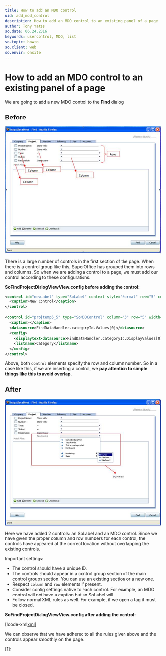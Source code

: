 ```yaml
---
title: How to add an MDO control
uid: add_mod_control
description: How to add an MDO control to an existing panel of a page
author: Tony Yates
so.date: 06.24.2016
keywords: usercontrol, MDO, list
so.topic: howto
so.client: web
so.envir: onsite
---
```


# How to add an MDO control to an existing panel of a page

We are going to add a new MDO control to the **Find** dialog.

## Before

![01][img1]

There is a large number of controls in the first section of the page. When there is a control group like this, SuperOffice has grouped them into rows and columns. So when we are adding a control to a page, we must add our control according to these configurations.

**SoFindProjectDialogViewView.config before adding the control:**

```XML
<control id="newLabel" type="SoLabel" context-style="Normal" row="5" column="2">
  <caption>New Control</caption>
</control>

<control id="projtemp5_5" type="SoMDOControl" column="3" row="5" width="200px" >
  <caption></caption>
  <datasource>FindDataHandler.categoryId.Values[0]</datasource>
  <config>
    <displaytext-datasource>FindDataHandler.categoryId.DisplayValues[0]<displaytext-datasource>
    <listname>Category</listname>
  </config>
</control>
```

Above, both `control` elements specify the row and column number. So in a case like this, if we are inserting a control, we **pay attention to simple things like this to avoid overlap**.

## After

![02][img2]

Here we have added 2 controls: an SoLabel and an MDO control. Since we have given the proper column and row numbers for each control, the controls have appeared at the correct location without overlapping the existing controls.

Important settings:

* The control should have a unique ID.
* The controls should appear in a control group section of the main control groups section. You can use an existing section or a new one.
* Respect `column` and `row` elements if present.
* Consider config settings native to each control. For example, an MDO control will not have a caption but an SoLabel will.
* Follow normal XML rules as well. For example, if we open a tag it must be closed.

**SoFindProjectDialogViewView.config after adding the control:**

[!code-xml[xml](includes/sofindprojectdialogviewview.xml)]

We can observe that we have adhered to all the rules given above and the controls appear smoothly on the page.

<!-- Referenced links -->
[1]:

<!-- Referenced images -->
[img1]: media/image001.jpg
[img2]: media/image002.jpg
